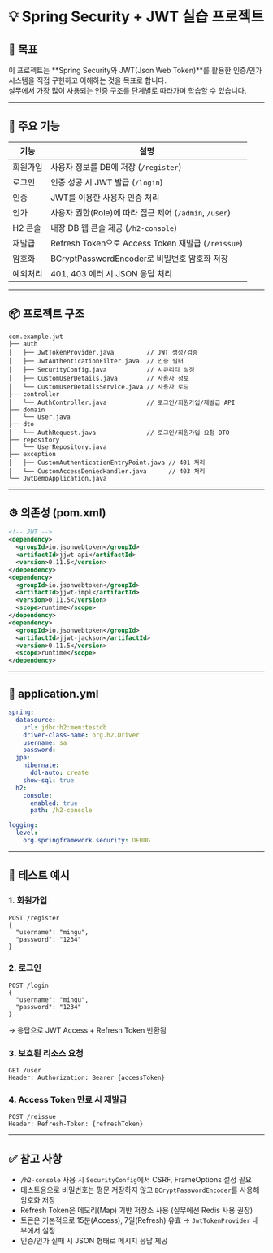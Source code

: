 # 💡 Spring Security + JWT 실습 프로젝트

## 🎯 목표

이 프로젝트는 **Spring Security와 JWT(Json Web Token)**를 활용한 인증/인가 시스템을 직접 구현하고 이해하는 것을 목표로 합니다.  
실무에서 가장 많이 사용되는 인증 구조를 단계별로 따라가며 학습할 수 있습니다.

---

## 🧩 주요 기능

| 기능     | 설명                                                   |
| -------- | ------------------------------------------------------ |
| 회원가입 | 사용자 정보를 DB에 저장 (`/register`)                  |
| 로그인   | 인증 성공 시 JWT 발급 (`/login`)                       |
| 인증     | JWT를 이용한 사용자 인증 처리                          |
| 인가     | 사용자 권한(Role)에 따라 접근 제어 (`/admin`, `/user`) |
| H2 콘솔  | 내장 DB 웹 콘솔 제공 (`/h2-console`)                   |
| 재발급   | Refresh Token으로 Access Token 재발급 (`/reissue`)      |
| 암호화   | BCryptPasswordEncoder로 비밀번호 암호화 저장            |
| 예외처리 | 401, 403 에러 시 JSON 응답 처리                         |

---

## 📦 프로젝트 구조

```
com.example.jwt
├── auth
│   ├── JwtTokenProvider.java         // JWT 생성/검증
│   ├── JwtAuthenticationFilter.java  // 인증 필터
│   ├── SecurityConfig.java           // 시큐리티 설정
│   ├── CustomUserDetails.java        // 사용자 정보
│   └── CustomUserDetailsService.java // 사용자 로딩
├── controller
│   └── AuthController.java           // 로그인/회원가입/재발급 API
├── domain
│   └── User.java
├── dto
│   └── AuthRequest.java              // 로그인/회원가입 요청 DTO
├── repository
│   └── UserRepository.java
├── exception
│   ├── CustomAuthenticationEntryPoint.java // 401 처리
│   └── CustomAccessDeniedHandler.java      // 403 처리
└── JwtDemoApplication.java
```

---

## ⚙️ 의존성 (pom.xml)

```xml
<!-- JWT -->
<dependency>
  <groupId>io.jsonwebtoken</groupId>
  <artifactId>jjwt-api</artifactId>
  <version>0.11.5</version>
</dependency>
<dependency>
  <groupId>io.jsonwebtoken</groupId>
  <artifactId>jjwt-impl</artifactId>
  <version>0.11.5</version>
  <scope>runtime</scope>
</dependency>
<dependency>
  <groupId>io.jsonwebtoken</groupId>
  <artifactId>jjwt-jackson</artifactId>
  <version>0.11.5</version>
  <scope>runtime</scope>
</dependency>
```

---

## 📄 application.yml

```yaml
spring:
  datasource:
    url: jdbc:h2:mem:testdb
    driver-class-name: org.h2.Driver
    username: sa
    password:
  jpa:
    hibernate:
      ddl-auto: create
    show-sql: true
  h2:
    console:
      enabled: true
      path: /h2-console

logging:
  level:
    org.springframework.security: DEBUG
```

---

## 🔐 테스트 예시

### 1. 회원가입

```
POST /register
{
  "username": "mingu",
  "password": "1234"
}
```

### 2. 로그인

```
POST /login
{
  "username": "mingu",
  "password": "1234"
}
```

→ 응답으로 JWT Access + Refresh Token 반환됨

### 3. 보호된 리소스 요청

```
GET /user
Header: Authorization: Bearer {accessToken}
```

### 4. Access Token 만료 시 재발급

```
POST /reissue
Header: Refresh-Token: {refreshToken}
```

---

## ✅ 참고 사항

- `/h2-console` 사용 시 `SecurityConfig`에서 CSRF, FrameOptions 설정 필요
- 테스트용으로 비밀번호는 평문 저장하지 않고 `BCryptPasswordEncoder`를 사용해 암호화 저장
- Refresh Token은 메모리(Map) 기반 저장소 사용 (실무에선 Redis 사용 권장)
- 토큰은 기본적으로 15분(Access), 7일(Refresh) 유효 → `JwtTokenProvider` 내부에서 설정
- 인증/인가 실패 시 JSON 형태로 메시지 응답 제공
